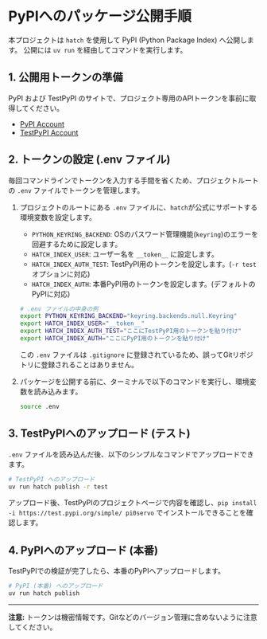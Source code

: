 # PyPIへのパッケージ公開手順

本プロジェクトは `hatch` を使用して PyPI (Python Package Index) へ公開します。
公開には `uv run` を経由してコマンドを実行します。

## 1. 公開用トークンの準備

PyPI および TestPyPI のサイトで、プロジェクト専用のAPIトークンを事前に取得してください。

- [PyPI Account](https://pypi.org/manage/account/)
- [TestPyPI Account](https://test.pypi.org/manage/account/)

## 2. トークンの設定 (.env ファイル)

毎回コマンドラインでトークンを入力する手間を省くため、プロジェクトルートの `.env` ファイルでトークンを管理します。

1.  プロジェクトのルートにある `.env` ファイルに、`hatch`が公式にサポートする環境変数を設定します。

    - `PYTHON_KEYRING_BACKEND`: OSのパスワード管理機能(`keyring`)のエラーを回避するために設定します。
    - `HATCH_INDEX_USER`: ユーザー名を `__token__` に設定します。
    - `HATCH_INDEX_AUTH_TEST`: TestPyPI用のトークンを設定します。(`-r test` オプションに対応)
    - `HATCH_INDEX_AUTH`: 本番PyPI用のトークンを設定します。(デフォルトのPyPIに対応)

    ```bash
    # .env ファイルの中身の例
    export PYTHON_KEYRING_BACKEND="keyring.backends.null.Keyring"
    export HATCH_INDEX_USER="__token__"
    export HATCH_INDEX_AUTH_TEST="ここにTestPyPI用のトークンを貼り付け"
    export HATCH_INDEX_AUTH="ここにPyPI用のトークンを貼り付け"
    ```
    この `.env` ファイルは `.gitignore` に登録されているため、誤ってGitリポジトリに登録されることはありません。

2.  パッケージを公開する前に、ターミナルで以下のコマンドを実行し、環境変数を読み込みます。

    ```bash
    source .env
    ```

## 3. TestPyPIへのアップロード (テスト)

`.env` ファイルを読み込んだ後、以下のシンプルなコマンドでアップロードできます。

```bash
# TestPyPI へのアップロード
uv run hatch publish -r test
```

アップロード後、TestPyPIのプロジェクトページで内容を確認し、`pip install -i https://test.pypi.org/simple/ pi0servo` でインストールできることを確認します。

## 4. PyPIへのアップロード (本番)

TestPyPIでの検証が完了したら、本番のPyPIへアップロードします。

```bash
# PyPI (本番) へのアップロード
uv run hatch publish
```

---
**注意:** トークンは機密情報です。Gitなどのバージョン管理に含めないように注意してください。
